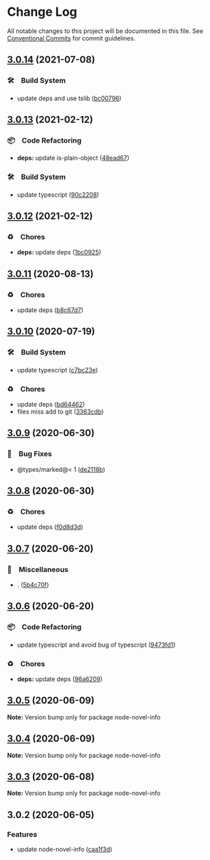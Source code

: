# Change Log

All notable changes to this project will be documented in this file.
See [Conventional Commits](https://conventionalcommits.org) for commit guidelines.

## [3.0.14](https://github.com/bluelovers/node-novel-info/compare/node-novel-info@3.0.13...node-novel-info@3.0.14) (2021-07-08)


### 🛠　Build System

* update deps and use tslib ([bc00796](https://github.com/bluelovers/node-novel-info/commit/bc007968e0dde703a1b4e79d147bd7122fe3468b))





## [3.0.13](https://github.com/bluelovers/node-novel-info/compare/node-novel-info@3.0.12...node-novel-info@3.0.13) (2021-02-12)


### 📦　Code Refactoring

* **deps:** update is-plain-object ([48ead67](https://github.com/bluelovers/node-novel-info/commit/48ead6797a8faab19e8a306e027c2cb1e556acc2))


### 🛠　Build System

* update typescript ([90c2208](https://github.com/bluelovers/node-novel-info/commit/90c22085d647eea8c5e8c4a24ca3dd63cbf784af))





## [3.0.12](https://github.com/bluelovers/node-novel-info/compare/node-novel-info@3.0.11...node-novel-info@3.0.12) (2021-02-12)


### ♻️　Chores

* **deps:** update deps ([1bc0925](https://github.com/bluelovers/node-novel-info/commit/1bc09257c16754054103f3aec637dcf18f81f25a))





## [3.0.11](https://github.com/bluelovers/node-novel-info/compare/node-novel-info@3.0.10...node-novel-info@3.0.11) (2020-08-13)


### ♻️　Chores

* update deps ([b8c67d7](https://github.com/bluelovers/node-novel-info/commit/b8c67d7e0447d0afdedef9d1023f254c929efbeb))





## [3.0.10](https://github.com/bluelovers/node-novel-info/compare/node-novel-info@3.0.9...node-novel-info@3.0.10) (2020-07-19)


### 🛠　Build System

* update typescript ([c7bc23e](https://github.com/bluelovers/node-novel-info/commit/c7bc23ed14faf935ec25170eb23010d8f9c685c1))


### ♻️　Chores

* update deps ([bd64462](https://github.com/bluelovers/node-novel-info/commit/bd644622f4f1f4941293c180272df22ec30d402a))
* files miss add to git ([3363cdb](https://github.com/bluelovers/node-novel-info/commit/3363cdb2ec299e28964c54fe8bd83118ad5f4683))





## [3.0.9](https://github.com/bluelovers/node-novel-info/compare/node-novel-info@3.0.8...node-novel-info@3.0.9) (2020-06-30)


### 🐛　Bug Fixes

* @types/marked@< 1 ([de2118b](https://github.com/bluelovers/node-novel-info/commit/de2118bde74358c4338e7d9ca7258df7d3ce24bb))





## [3.0.8](https://github.com/bluelovers/node-novel-info/compare/node-novel-info@3.0.7...node-novel-info@3.0.8) (2020-06-30)


### ♻️　Chores

* update deps ([f0d8d3d](https://github.com/bluelovers/node-novel-info/commit/f0d8d3d96cef067e3f1c2bc8c5e4110110d5c25b))





## [3.0.7](https://github.com/bluelovers/node-novel-info/compare/node-novel-info@3.0.6...node-novel-info@3.0.7) (2020-06-20)


### 🔖　Miscellaneous

* . ([5b4c70f](https://github.com/bluelovers/node-novel-info/commit/5b4c70fc018e2f2622187143859a9783c5370849))





## [3.0.6](https://github.com/bluelovers/node-novel-info/compare/node-novel-info@3.0.5...node-novel-info@3.0.6) (2020-06-20)


### 📦　Code Refactoring

* update typescript and avoid bug of typescript ([9473fd1](https://github.com/bluelovers/node-novel-info/commit/9473fd159a3e0774e7646ab2dc60d73a4667f09b))


### ♻️　Chores

* **deps:** update deps ([96a6209](https://github.com/bluelovers/node-novel-info/commit/96a62099f0774dae433a16b9e20f2c4ddd518749))





## [3.0.5](https://github.com/bluelovers/node-novel-info/compare/node-novel-info@3.0.4...node-novel-info@3.0.5) (2020-06-09)

**Note:** Version bump only for package node-novel-info





## [3.0.4](https://github.com/bluelovers/node-novel-info/compare/node-novel-info@3.0.3...node-novel-info@3.0.4) (2020-06-09)

**Note:** Version bump only for package node-novel-info





## [3.0.3](https://github.com/bluelovers/node-novel-info/compare/node-novel-info@3.0.2...node-novel-info@3.0.3) (2020-06-08)

**Note:** Version bump only for package node-novel-info





## 3.0.2 (2020-06-05)


### Features

* update node-novel-info ([caa1f3d](https://github.com/bluelovers/node-novel-info/commit/caa1f3d8ac267dbb13cf6be16d93e389b86ecb3d))
